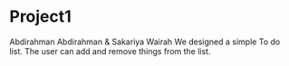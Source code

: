 # Project1
Abdirahman Abdirahman & Sakariya Wairah
We designed a simple To do list. The user can add and remove things from the list.
